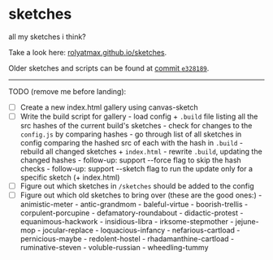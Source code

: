 # sketches

all my sketches i think?

Take a look here: [rolyatmax.github.io/sketches](https://rolyatmax.github.io/sketches/).

Older sketches and scripts can be found at [commit `e328189`](https://github.com/rolyatmax/sketches/tree/e32818944ca3827f4376d624c5669b252e2f799f).


------------

TODO (remove me before landing):

 - [ ] Create a new index.html gallery using canvas-sketch
 - [ ] Write the build script for gallery
        - load config + `.build` file listing all the src hashes of the current build's sketches
        - check for changes to the `config.js` by comparing hashes
        - go through list of all sketches in config comparing the hashed src of each with the hash in `.build`
        - rebuild all changed sketches + `index.html`
        - rewrite `.build`, updating the changed hashes
        - follow-up: support --force flag to skip the hash checks
        - follow-up: support --sketch flag to run the update only for a specific sketch (+ index.html)
 - [ ] Figure out which sketches in `/sketches` should be added to the config
 - [ ] Figure out which old sketches to bring over (these are the good ones:)
          - animistic-meter
          - antic-grandmom
          - baleful-virtue
          - boorish-trellis
          - corpulent-porcupine
          - defamatory-roundabout
          - didactic-protest
          - equanimous-hackwork
          - insidious-libra
          - irksome-stepmother
          - jejune-mop
          - jocular-replace
          - loquacious-infancy
          - nefarious-cartload
          - pernicious-maybe
          - redolent-hostel
          - rhadamanthine-cartload
          - ruminative-steven
          - voluble-russian
          - wheedling-tummy
